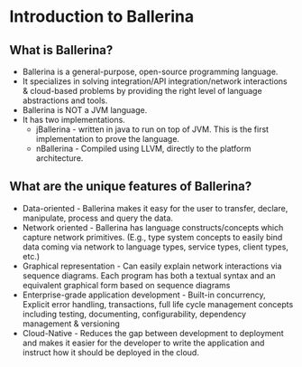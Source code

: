 # Introduction to Ballerina

## What is Ballerina?

- Ballerina is a general-purpose, open-source programming language.
- It specializes in solving integration/API integration/network interactions & cloud-based problems by providing the right level of language abstractions and tools.
- Ballerina is NOT a JVM language.
- It has two implementations.
    - jBallerina - written in java to run on top of JVM. This is the first implementation to prove the language. 
    - nBallerina - Compiled using LLVM, directly to the platform architecture. 


## What are the unique features of Ballerina? 

- Data-oriented - Ballerina makes it easy for the user to transfer, declare, manipulate, process and query the data.
- Network oriented - Ballerina has language constructs/concepts which capture network primitives. (E.g., type system concepts to easily bind data coming via network to language types, service types, client types, etc.)
- Graphical representation - Can easily explain network interactions via sequence diagrams. Each program has both a textual syntax and an equivalent graphical form based on sequence diagrams
- Enterprise-grade application development - Built-in concurrency, Explicit error handling, transactions,  full life cycle management concepts including testing, documenting, configurability, dependency management & versioning
- Cloud-Native - Reduces the gap between development to deployment and makes it easier for the developer to write the application and instruct how it should be deployed in the cloud.